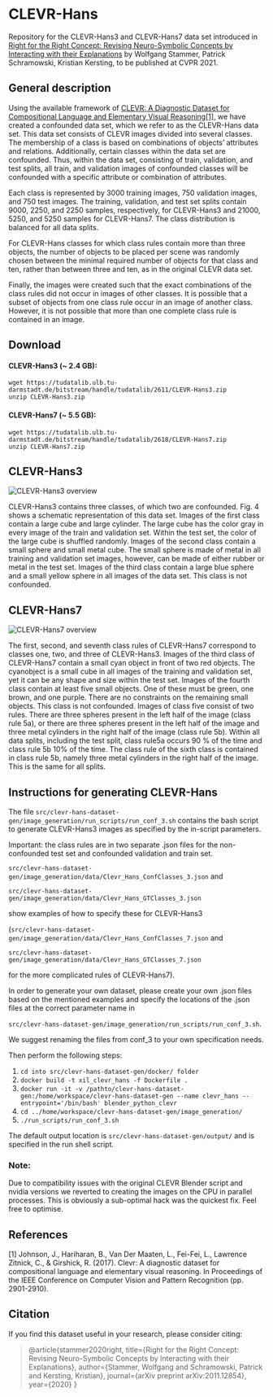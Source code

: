 # CLEVR-Hans
Repository for the CLEVR-Hans3 and CLEVR-Hans7 data set introduced in 
[Right for the Right Concept: Revising Neuro-Symbolic Concepts by Interacting with their 
Explanations](https://arxiv.org/pdf/2011.12854.pdf) by Wolfgang Stammer, Patrick Schramowski, 
Kristian Kersting, to be published at CVPR 2021.

## General description
Using the available framework of [CLEVR: A Diagnostic Dataset for
Compositional Language and Elementary Visual Reasoning](https://cs.stanford.edu/people/jcjohns/clevr/)[[1]](#1), 
we have created a confounded data set, which we refer to as the CLEVR-Hans data set. This data set consists of CLEVR 
images divided into several classes. The membership of a class is based on combinations of objects’ attributes and 
relations. Additionally, certain classes within the data set are confounded.  Thus, within the data set, consisting of 
train, validation, and test splits, all train, and validation images of confounded classes will be confounded with a 
specific attribute or combination of attributes.

Each class is represented by 3000 training images, 750 validation images, and 750 test images. The training, validation,
and test set splits contain 9000, 2250, and 2250 samples, respectively, for CLEVR-Hans3 and 21000, 5250, and 5250 
samples for CLEVR-Hans7. The class distribution is balanced for all data splits.

For CLEVR-Hans classes for which class rules contain more than three objects, the number of objects to be placed per 
scene was randomly chosen between the minimal required number of objects for that class and ten, rather than between 
three and ten, as in the original CLEVR data set.

Finally, the images were created such that the exact combinations of the class rules did not occur in images of other 
classes. It is possible that a subset of objects from one class rule occur in an image of another class. However, it 
is not possible that more than one complete class rule is contained in an image.

## Download

#### CLEVR-Hans3 (~ 2.4 GB):

```
wget https://tudatalib.ulb.tu-darmstadt.de/bitstream/handle/tudatalib/2611/CLEVR-Hans3.zip
unzip CLEVR-Hans3.zip
```

#### CLEVR-Hans7 (~ 5.5 GB):

```
wget https://tudatalib.ulb.tu-darmstadt.de/bitstream/handle/tudatalib/2618/CLEVR-Hans7.zip
unzip CLEVR-Hans7.zip
```

## CLEVR-Hans3

![CLEVR-Hans3 overview](./figures/CLEVR-Hans3.png)

CLEVR-Hans3 contains three classes, of which two are confounded. Fig. 4 shows a schematic representation of this data 
set. Images of the first class contain a large cube and large cylinder. The large cube has the color gray in every 
image of the train and validation set. Within the test set, the color of the large cube is shuffled randomly. 
Images of the second class contain a small sphere and small metal cube. The small sphere is made of metal in all 
training and validation set images, however, can be made of either rubber or metal in the test set. Images of the 
third class contain a large blue sphere and a small yellow sphere in all images of the data set. This class is not 
confounded.

## CLEVR-Hans7

![CLEVR-Hans7 overview](./figures/CLEVR-Hans7.png)

The first, second, and seventh class rules of CLEVR-Hans7 correspond to classes one, two, and three of CLEVR-Hans3. 
Images of the third class of CLEVR-Hans7 contain a small cyan object in front of two red objects. 
The cyanobject is a small cube in all images of the training and validation set, yet it can be any shape and size 
within the test set. Images of the fourth class contain at least five small objects. One of these must be green, one 
brown, and one purple. There are no constraints on the remaining small objects. This class is not confounded. 
Images of class five consist of two rules. There are three spheres present in the left half of the image 
(class rule 5a), or there are three spheres present in the left half of the image and three metal cylinders in the right 
half of the image (class rule 5b). Within all data splits, including the test split, class rule5a occurs 90 % of the 
time and class rule 5b 10% of the time. The class rule of the sixth class is contained in class rule 5b, namely three 
metal cylinders in the right half of the image. This is the same for all splits.

## Instructions for generating CLEVR-Hans

The file ```src/clevr-hans-dataset-gen/image_generation/run_scripts/run_conf_3.sh``` contains the bash script to 
generate CLEVR-Hans3 images as specified by the in-script parameters. 

Important: the class rules are in two separate 
.json files for the non-confounded test set and confounded validation and train set. 

```src/clevr-hans-dataset-gen/image_generation/data/Clevr_Hans_ConfClasses_3.json``` and 

```src/clevr-hans-dataset-gen/image_generation/data/Clevr_Hans_GTClasses_3.json``` 

show examples of how to specify these
for CLEVR-Hans3 

(```src/clevr-hans-dataset-gen/image_generation/data/Clevr_Hans_ConfClasses_7.json``` and
 
```src/clevr-hans-dataset-gen/image_generation/data/Clevr_Hans_GTClasses_7.json``` 

for the more complicated rules of 
CLEVR-Hans7).

In order to generate your own dataset, please create your own .json files based on the mentioned examples and specify 
the locations of the .json files at the correct parameter name in 

```src/clevr-hans-dataset-gen/image_generation/run_scripts/run_conf_3.sh```. 

We suggest renaming the files from conf_3 
to your own specification needs.   

Then perform the following steps:

1. ```cd into src/clevr-hans-dataset-gen/docker/ folder```
2. ```docker build -t xil_clevr_hans -f Dockerfile .```
3. ```docker run -it -v /pathto/clevr-hans-dataset-gen:/home/workspace/clevr-hans-dataset-gen --name clevr_hans --entrypoint='/bin/bash' blender_python_clevr```
4. ```cd ../home/workspace/clevr-hans-dataset-gen/image_generation/```
5. ```./run_scripts/run_conf_3.sh```

The default output location is ```src/clevr-hans-dataset-gen/output/``` and is specified in the run shell script.

### Note:

Due to compatibility issues with the original CLEVR Blender script and nvidia versions we reverted to creating the 
images on the CPU in parallel processes. This is obviously a sub-optimal hack was the quickest fix. 
Feel free to optimise. 

## References
<a id="1">[1]</a> 
Johnson, J., Hariharan, B., Van Der Maaten, L., Fei-Fei, L., Lawrence Zitnick, C., & Girshick, R. (2017). 
Clevr: A diagnostic dataset for compositional language and elementary visual reasoning. 
In Proceedings of the IEEE Conference on Computer Vision and Pattern Recognition (pp. 2901-2910).

## Citation
If you find this dataset useful in your research, please consider citing:

> @article{stammer2020right,
  title={Right for the Right Concept: Revising Neuro-Symbolic Concepts by Interacting with their Explanations},
  author={Stammer, Wolfgang and Schramowski, Patrick and Kersting, Kristian},
  journal={arXiv preprint arXiv:2011.12854},
  year={2020}
}

